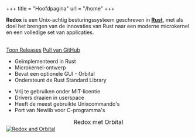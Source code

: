 +++
title = "Hoofdpagina"
url = "/home"
+++
<div class="row install-row">
  <div class="col-md-8">
    <p class="pitch">
      <b>Redox</b> is een Unix-achtig besturingssysteem geschreven in <a style="color: inherit;" href="https://www.rust-lang.org/"><b>Rust</b></a>,
      met als doel het brengen van de innovaties van Rust naar een moderne microkernel en een volledige set van applicaties.
    </p>
  </div>
  <div class="col-md-4 install-box">
    <br/>
    <a class="btn btn-primary" href="https://github.com/redox-os/redox/releases">Toon Releases</a>
    <a class="btn btn-default" href="https://github.com/redox-os/redox/">Pull van GitHub</a>
  </div>
</div>
<div class="row features">
  <div class="col-md-6">
    <ul class="laundry-list" style="margin-bottom: 0px;">
      <li>Geïmplementeerd in Rust</li>
      <li>Microkernel-ontwerp</li>
      <li>Bevat een optionele GUI - Orbital</li>
      <li>Ondersteunt de Rust Standard Library</li>
    </ul>
  </div>
  <div class="col-md-6">
    <ul class="laundry-list">
      <li>Vrij te gebruiken onder MIT-licentie</li>
      <li>Drivers draaien in userspace</li>
      <li>Heeft de meest gebruikte Unixcommando's</li>
      <li>Port van Newlib voor C-programma's</li>
    </ul>
  </div>
</div>
<div class="row features">
  <div class="col-sm-12">
    <div style="font-size: 16px; text-align: center;">
      Redox met Orbital
    </div>
    <a href="img/redox-orbital/large.png">
      <picture>
        <source media="(min-width: 1300px)" srcset="img/redox-orbital/large.webp" type="image/webp">
        <source media="(min-width: 640px)" srcset="img/redox-orbital/medium.webp" type="image/webp">
        <source media="(min-width: 320px)" srcset="img/redox-orbital/medium.webp" type="image/webp">
        <source media="(min-width: 1300px)" srcset="img/redox-orbital/large.png" type="image/png">
        <source media="(min-width: 640px)" srcset="img/redox-orbital/medium.png" type="image/png">
        <source media="(min-width: 320px)" srcset="img/redox-orbital/small.png" type="image/png">
        <img src="img/redox-orbital/medium.png" class="img-responsive" alt="Redox and Orbital">
      </picture>
    </a>
  </div>
</div>
